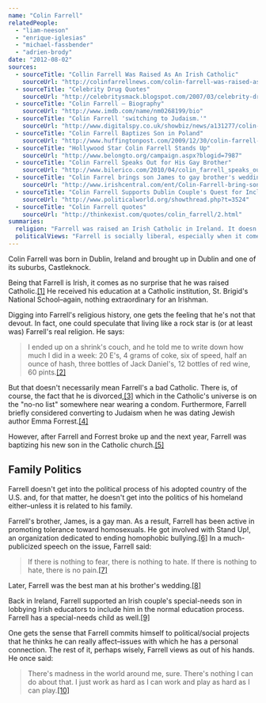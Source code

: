 ```yaml
---
name: "Colin Farrell"
relatedPeople:
  - "liam-neeson"
  - "enrique-iglesias"
  - "michael-fassbender"
  - "adrien-brody"
date: "2012-08-02"
sources:
  - sourceTitle: "Collin Farrell Was Raised As An Irish Catholic"
    sourceUrl: "http://colinfarrellnews.com/colin-farrell-was-raised-as-a-roman-catholic/"
  - sourceTitle: "Celebrity Drug Quotes"
    sourceUrl: "http://celebritysmack.blogspot.com/2007/03/celebrity-drug-quotes.html"
  - sourceTitle: "Colin Farrell – Biography"
    sourceUrl: "http://www.imdb.com/name/nm0268199/bio"
  - sourceTitle: "Colin Farrell 'switching to Judaism.'"
    sourceUrl: "http://www.digitalspy.co.uk/showbiz/news/a131277/colin-farrell-switching-to-judaism.html"
  - sourceTitle: "Colin Farrell Baptizes Son in Poland"
    sourceUrl: "http://www.huffingtonpost.com/2009/12/30/colin-farrell-baptizes-so_n_406900.html"
  - sourceTitle: "Hollywood Star Colin Farrell Stands Up"
    sourceUrl: "http://www.belongto.org/campaign.aspx?blogid=7987"
  - sourceTitle: "Colin Farrell Speaks Out for His Gay Brother"
    sourceUrl: "http://www.bilerico.com/2010/04/colin_farrell_speaks_out_for_his_gay_brother.php"
  - sourceTitle: "Colin Farrel brings son James to gay brother's wedding bash"
    sourceUrl: "http://www.irishcentral.com/ent/Colin-Farrell-bring-son-James-to-brothers-wedding-bash-in-Dublin-80200742.html"
  - sourceTitle: "Colin Farrell Supports Dublin Couple's Quest for Inclusion"
    sourceUrl: "http://www.politicalworld.org/showthread.php?t=3524"
  - sourceTitle: "Colin Farrell quotes"
    sourceUrl: "http://thinkexist.com/quotes/colin_farrell/2.html"
summaries:
  religion: "Farrell was raised an Irish Catholic in Ireland. It doesn't seem that he's that devout--particularly considering he was thinking about converting to Judaism at one point."
  politicalViews: "Farrell is socially liberal, especially when it comes to tolerance toward homosexuals. Other than that, he's largely unpolitical."
---
```


Colin Farrell was born in Dublin, Ireland and brought up in Dublin and one of its suburbs, Castleknock.

Being that Farrell is Irish, it comes as no surprise that he was raised Catholic.<a class="source-citation" href="#http%3A%2F%2Fcolinfarrellnews.com%2Fcolin-farrell-was-raised-as-a-roman-catholic%2F" title="Collin Farrell Was Raised As An Irish Catholic">[1]</a> He received his education at a Catholic institution, St. Brigid's National School–again, nothing extraordinary for an Irishman.

Digging into Farrell's religious history, one gets the feeling that he's not that devout. In fact, one could speculate that living like a rock star is (or at least was) Farrell's real religion. He says:

>I ended up on a shrink's couch, and he told me to write down how much I did in a week: 20 E's, 4 grams of coke, six of speed, half an ounce of hash, three bottles of Jack Daniel's, 12 bottles of red wine, 60 pints.<a class="source-citation" href="#http%3A%2F%2Fcelebritysmack.blogspot.com%2F2007%2F03%2Fcelebrity-drug-quotes.html" title="Celebrity Drug Quotes">[2]</a>

But that doesn't necessarily mean Farrell's a bad Catholic. There is, of course, the fact that he is divorced,<a class="source-citation" href="#http%3A%2F%2Fwww.imdb.com%2Fname%2Fnm0268199%2Fbio" title="Colin Farrell – Biography">[3]</a> which in the Catholic's universe is on the "no-no list" somewhere near wearing a condom. Furthermore, Farrell briefly considered converting to Judaism when he was dating Jewish author Emma Forrest.<a class="source-citation" href="#http%3A%2F%2Fwww.digitalspy.co.uk%2Fshowbiz%2Fnews%2Fa131277%2Fcolin-farrell-switching-to-judaism.html" title="Colin Farrell &apos;switching to Judaism.&apos;">[4]</a>

However, after Farrell and Forrest broke up and the next year, Farrell was baptizing his new son in the Catholic church.<a class="source-citation" href="#http%3A%2F%2Fwww.huffingtonpost.com%2F2009%2F12%2F30%2Fcolin-farrell-baptizes-so_n_406900.html" title="Colin Farrell Baptizes Son in Poland">[5]</a>

## Family Politics

Farrell doesn't get into the political process of his adopted country of the U.S. and, for that matter, he doesn't get into the politics of his homeland either–unless it is related to his family.

Farrell's brother, James, is a gay man. As a result, Farrell has been active in promoting tolerance toward homosexuals. He got involved with Stand Up!, an organization dedicated to ending homophobic bullying.<a class="source-citation" href="#http%3A%2F%2Fwww.belongto.org%2Fcampaign.aspx%3Fblogid%3D7987" title="Hollywood Star Colin Farrell Stands Up">[6]</a> In a much-publicized speech on the issue, Farrell said:

>If there is nothing to fear, there is nothing to hate. If there is nothing to hate, there is no pain.<a class="source-citation" href="#http%3A%2F%2Fwww.bilerico.com%2F2010%2F04%2Fcolin_farrell_speaks_out_for_his_gay_brother.php" title="Colin Farrell Speaks Out for His Gay Brother">[7]</a>

Later, Farrell was the best man at his brother's wedding.<a class="source-citation" href="#http%3A%2F%2Fwww.irishcentral.com%2Fent%2FColin-Farrell-bring-son-James-to-brothers-wedding-bash-in-Dublin-80200742.html" title="Colin Farrel brings son James to gay brother&apos;s wedding bash">[8]</a>

Back in Ireland, Farrell supported an Irish couple's special-needs son in lobbying Irish educators to include him in the normal education process. Farrell has a special-needs child as well.<a class="source-citation" href="#http%3A%2F%2Fwww.politicalworld.org%2Fshowthread.php%3Ft%3D3524" title="Colin Farrell Supports Dublin Couple&apos;s Quest for Inclusion">[9]</a>

One gets the sense that Farrell commits himself to political/social projects that he thinks he can really affect–issues with which he has a personal connection. The rest of it, perhaps wisely, Farrell views as out of his hands. He once said:

>There's madness in the world around me, sure. There's nothing I can do about that. I just work as hard as I can work and play as hard as I can play.<a class="source-citation" href="#http%3A%2F%2Fthinkexist.com%2Fquotes%2Fcolin_farrell%2F2.html" title="Colin Farrell quotes">[10]</a>